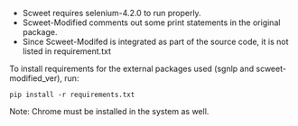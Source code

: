 - Scweet requires selenium-4.2.0 to run properly.
- Scweet-Modified comments out some print statements in the original package. 
- Since Scweet-Modifed is integrated as part of the source code, it is not listed in requirement.txt

To install requirements for the external packages used (sgnlp and scweet-modified_ver), run:
<pre><code>pip install -r requirements.txt</code></pre>
Note: Chrome must be installed in the system as well.
